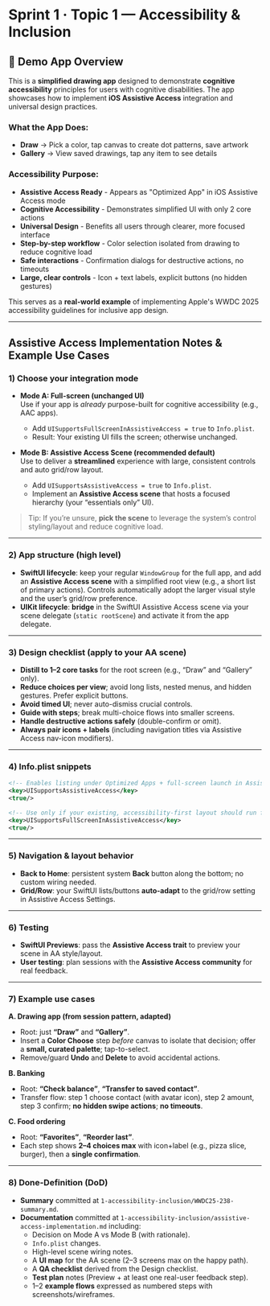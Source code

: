 # Sprint 1 · Topic 1 — Accessibility & Inclusion  

## 🎯 Demo App Overview

This is a **simplified drawing app** designed to demonstrate **cognitive accessibility** principles for users with cognitive disabilities. The app showcases how to implement **iOS Assistive Access** integration and universal design practices.

### What the App Does:
- **Draw** → Pick a color, tap canvas to create dot patterns, save artwork
- **Gallery** → View saved drawings, tap any item to see details

### Accessibility Purpose:
- **Assistive Access Ready** - Appears as "Optimized App" in iOS Assistive Access mode
- **Cognitive Accessibility** - Demonstrates simplified UI with only 2 core actions
- **Universal Design** - Benefits all users through clearer, more focused interface
- **Step-by-step workflow** - Color selection isolated from drawing to reduce cognitive load
- **Safe interactions** - Confirmation dialogs for destructive actions, no timeouts
- **Large, clear controls** - Icon + text labels, explicit buttons (no hidden gestures)

This serves as a **real-world example** of implementing Apple's WWDC 2025 accessibility guidelines for inclusive app design.

---

## Assistive Access Implementation Notes & Example Use Cases

### 1) Choose your integration mode
- **Mode A: Full-screen (unchanged UI)**  
  Use if your app is *already* purpose-built for cognitive accessibility (e.g., AAC apps).  
  - Add `UISupportsFullScreenInAssistiveAccess = true` to `Info.plist`.  
  - Result: Your existing UI fills the screen; otherwise unchanged.

- **Mode B: Assistive Access Scene (recommended default)**  
  Use to deliver a **streamlined** experience with large, consistent controls and auto grid/row layout.  
  - Add `UISupportsAssistiveAccess = true` to `Info.plist`.  
  - Implement an **Assistive Access scene** that hosts a focused hierarchy (your “essentials only” UI).

> Tip: If you’re unsure, **pick the scene** to leverage the system’s control styling/layout and reduce cognitive load.

---

### 2) App structure (high level)
- **SwiftUI lifecycle**: keep your regular `WindowGroup` for the full app, and add an **Assistive Access scene** with a simplified root view (e.g., a short list of primary actions). Controls automatically adopt the larger visual style and the user’s grid/row preference.
- **UIKit lifecycle**: **bridge** in the SwiftUI Assistive Access scene via your scene delegate (`static rootScene`) and activate it from the app delegate.

---

### 3) Design checklist (apply to your AA scene)
- **Distill to 1–2 core tasks** for the root screen (e.g., “Draw” and “Gallery” only).  
- **Reduce choices per view**; avoid long lists, nested menus, and hidden gestures. Prefer explicit buttons.  
- **Avoid timed UI**; never auto-dismiss crucial controls.  
- **Guide with steps**; break multi-choice flows into smaller screens.  
- **Handle destructive actions safely** (double-confirm or omit).  
- **Always pair icons + labels** (including navigation titles via Assistive Access nav-icon modifiers).

---

### 4) Info.plist snippets
```xml
<!-- Enables listing under Optimized Apps + full-screen launch in Assistive Access -->
<key>UISupportsAssistiveAccess</key>
<true/>

<!-- Use only if your existing, accessibility-first layout should run full-screen unchanged -->
<key>UISupportsFullScreenInAssistiveAccess</key>
<true/>
```

---

### 5) Navigation & layout behavior
- **Back to Home**: persistent system **Back** button along the bottom; no custom wiring needed.  
- **Grid/Row**: your SwiftUI lists/buttons **auto-adapt** to the grid/row setting in Assistive Access Settings.

---

### 6) Testing
- **SwiftUI Previews**: pass the **Assistive Access trait** to preview your scene in AA style/layout.  
- **User testing**: plan sessions with the **Assistive Access community** for real feedback.

---

### 7) Example use cases

**A. Drawing app (from session pattern, adapted)**  
- Root: just **“Draw”** and **“Gallery”**.  
- Insert a **Color Choose** step *before* canvas to isolate that decision; offer a **small, curated palette**; tap-to-select.  
- Remove/guard **Undo** and **Delete** to avoid accidental actions.

**B. Banking**  
- Root: **“Check balance”**, **“Transfer to saved contact”**.  
- Transfer flow: step 1 choose contact (with avatar icon), step 2 amount, step 3 confirm; **no hidden swipe actions**; **no timeouts**.

**C. Food ordering**  
- Root: **“Favorites”**, **“Reorder last”**.  
- Each step shows **2–4 choices max** with icon+label (e.g., pizza slice, burger), then a **single confirmation**.

---

### 8) Done-Definition (DoD)
- **Summary** committed at `1-accessibility-inclusion/WWDC25-238-summary.md`.  
- **Documentation** committed at `1-accessibility-inclusion/assistive-access-implementation.md` including:  
  - Decision on Mode A vs Mode B (with rationale).  
  - `Info.plist` changes.  
  - High-level scene wiring notes.  
  - A **UI map** for the AA scene (2–3 screens max on the happy path).  
  - A **QA checklist** derived from the Design checklist.  
  - **Test plan** notes (Preview + at least one real-user feedback step).  
  - 1–2 **example flows** expressed as numbered steps with screenshots/wireframes.
